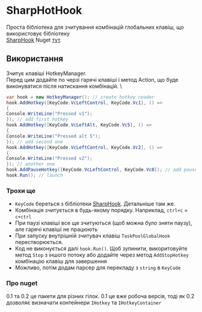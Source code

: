 # SharpHotHook
Проста бібліотека для зчитування комбінацій глобальних клавіш, що використовує бібліотеку \
[SharpHook](https://github.com/TolikPylypchuk/SharpHook)
Nuget [тут](https://www.nuget.org/packages/SharpHotHook).

## Використання
Зчитує клавіші HotkeyManager. \
Перед цим додайте по черзі гарячі клавіші і метод Action, що буде виконуватися після натискання комбінацій. \

```csharp
var hook = new HotkeyManager(); // create hotkey reader
hook.AddHotkey([KeyCode.VcLeftControl, KeyCode.Vc1], () =>
{
Console.WriteLine("Pressed v1");
}); // add first hotkey
hook.AddHotkey([KeyCode.VcLeftAlt, KeyCode.Vc5], () =>
{
Console.WriteLine("Pressed alt 5");
}); // add second one
hook.AddHotkey([KeyCode.VcLeftControl, KeyCode.Vc2], () =>
{
Console.WriteLine("Pressed v2");
}); // another one
hook.AddPauseHotkey([KeyCode.VcLeftControl, KeyCode.Vc0]); // add pause 
hook.Run(); // launch
```
### Трохи ще
- ``KeyCode`` береться з бібліотеки [SharpHook](https://sharphook.tolik.io/v5.3.7/articles/keycodes.html). Детальніше там же.
- Комбінація зчитується в будь-якому порядку. Наприклад, ``ctrl+c`` = ``c+ctrl``
- При паузі клавіші все ще зчитуються (щоб можна було зняти паузу), але гарячі клавіші не працюють
- При запуску внутрішній зчитувач клавіш ``TaskPoolGlobalHook`` перестворюється.
- Код не виконується далі ``hook.Run()``. Щоб зупинити, викоритовуйте метод ``Stop`` з іншого потоку або додайте через метод ``AddStopHotkey`` комбінацію клавіш для завершення
- Можливо, потім додам парсер для перекладу з ``string`` в ``KeyCode``
  
### Про nuget
0.1 та 0.2 це пакети для різних гілок. 0.1 це вже робоча версія, тоді як 0.2 дозволяє визначати контейнери ``IHotkey`` та ``IHotkeyContainer``

